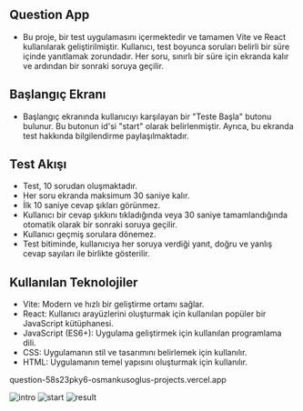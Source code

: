 ## Question App
- Bu proje, bir test uygulamasını içermektedir ve tamamen Vite ve React kullanılarak geliştirilmiştir. Kullanıcı, test boyunca soruları belirli bir süre içinde yanıtlamak zorundadır. Her soru, sınırlı bir süre için ekranda kalır ve ardından bir sonraki soruya geçilir.


## Başlangıç Ekranı
- Başlangıç ekranında kullanıcıyı karşılayan bir "Teste Başla" butonu bulunur. Bu butonun id'si "start" olarak belirlenmiştir. Ayrıca, bu ekranda test hakkında bilgilendirme paylaşılmaktadır.


## Test Akışı
- Test, 10 sorudan oluşmaktadır.
- Her soru ekranda maksimum 30 saniye kalır.
- İlk 10 saniye cevap şıkları görünmez.
- Kullanıcı bir cevap şıkkını tıkladığında veya 30 saniye tamamlandığında otomatik olarak bir sonraki soruya geçilir.
- Kullanıcı geçmiş sorulara dönemez.
- Test bitiminde, kullanıcıya her soruya verdiği yanıt, doğru ve yanlış cevap sayıları ile birlikte gösterilir.

## Kullanılan Teknolojiler
- Vite: Modern ve hızlı bir geliştirme ortamı sağlar.
- React: Kullanıcı arayüzlerini oluşturmak için kullanılan popüler bir JavaScript kütüphanesi.
- JavaScript (ES6+): Uygulama geliştirmek için kullanılan programlama dili.
- CSS: Uygulamanın stil ve tasarımını belirlemek için kullanılır.
- HTML: Uygulamanın temel yapısını oluşturmak için kullanılır.

question-58s23pky6-osmankusoglus-projects.vercel.app

![intro](https://github.com/osmankusoglu/Question-App/assets/130009555/baae197a-3444-42bc-a537-e1742aaa85b3)
![start](https://github.com/osmankusoglu/Question-App/assets/130009555/7956b82f-28cf-4372-afe0-63e9f1a11e9c)
![result](https://github.com/osmankusoglu/Question-App/assets/130009555/fdace29e-aa81-4a26-b1ee-c1ec7fef617b)
